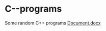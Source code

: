# C--programs
Some random C++ programs
[Document.docx](https://github.com/ouraniargy/C--programs/files/10952581/Document.docx)
